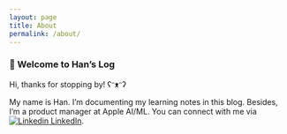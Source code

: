 ```yaml
---
layout: page
title: About
permalink: /about/
---
```


### 👋 Welcome to Han’s Log 

Hi, thanks for stopping by! ʕᵔᴥᵔʔ

My name is Han. I’m documenting my learning notes in this blog. Besides, I’m a product manager at Apple AI/ML. You can connect with me via [![Linkedin](https://i.stack.imgur.com/gVE0j.png) LinkedIn](https://www.linkedin.com/in/han-yu-goirish/).
